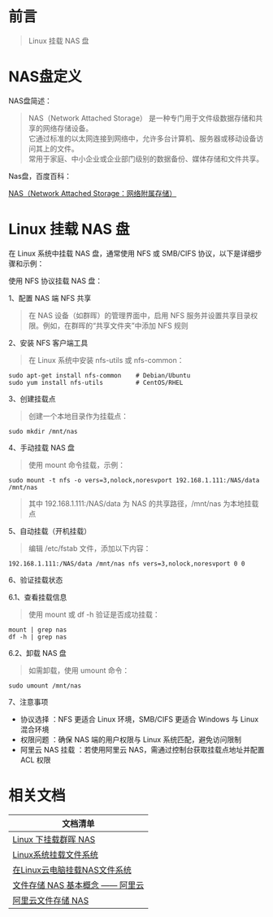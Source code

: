 # 前言

> Linux 挂载 NAS 盘

# NAS盘定义

NAS盘简述：

> NAS（Network Attached Storage） 是一种专门用于文件级数据存储和共享的网络存储设备。<br> 它通过标准的以太网连接到网络中，允许多台计算机、服务器或移动设备访问其上的文件。<br> 常用于家庭、中小企业或企业部门级别的数据备份、媒体存储和文件共享。

Nas盘，百度百科：

[NAS（Network Attached Storage：网络附属存储）](https://baike.baidu.com/item/NAS/3465615)

# Linux 挂载 NAS 盘

在 Linux 系统中挂载 NAS 盘，通常使用 NFS 或 SMB/CIFS 协议，以下是详细步骤和示例：

使用 NFS 协议挂载 NAS 盘：

1、配置 NAS 端 NFS 共享

> 在 NAS 设备（如群晖）的管理界面中，启用 NFS 服务并设置共享目录权限。例如，在群晖的“共享文件夹”中添加 NFS 规则

2、安装 NFS 客户端工具

> 在 Linux 系统中安装 nfs-utils 或 nfs-common：

```shell
sudo apt-get install nfs-common    # Debian/Ubuntu
sudo yum install nfs-utils         # CentOS/RHEL
```

3、创建挂载点

> 创建一个本地目录作为挂载点：

```shell
sudo mkdir /mnt/nas
```

4、手动挂载 NAS 盘

> 使用 mount 命令挂载，示例：

```shell
sudo mount -t nfs -o vers=3,nolock,noresvport 192.168.1.111:/NAS/data /mnt/nas
```

> 其中 192.168.1.111:/NAS/data 为 NAS 的共享路径，/mnt/nas 为本地挂载点 

5、自动挂载（开机挂载）

> 编辑 /etc/fstab 文件，添加以下内容：

```shell
192.168.1.111:/NAS/data /mnt/nas nfs vers=3,nolock,noresvport 0 0
```

6、验证挂载状态

6.1、查看挂载信息

> 使用 mount 或 df -h 验证是否成功挂载：

```shell
mount | grep nas
df -h | grep nas
```

6.2、卸载 NAS 盘

> 如需卸载，使用 umount 命令：

```shell
sudo umount /mnt/nas
```

7、注意事项

- 协议选择 ：NFS 更适合 Linux 环境，SMB/CIFS 更适合 Windows 与 Linux 混合环境 
- 权限问题 ：确保 NAS 端的用户权限与 Linux 系统匹配，避免访问限制
- 阿里云 NAS 挂载 ：若使用阿里云 NAS，需通过控制台获取挂载点地址并配置 ACL 权限

# 相关文档

| 文档清单                                                                                                                                                                        |
|-----------------------------------------------------------------------------------------------------------------------------------------------------------------------------|
| [Linux 下挂载群晖 NAS](https://wiki-power.com/Linux%E4%B8%8B%E6%8C%82%E8%BD%BD%E7%BE%A4%E6%99%96NAS%E7%A1%AC%E7%9B%98%E6%8B%93%E5%B1%95%E7%A9%BA%E9%97%B4%EF%BC%88NFS%EF%BC%89/) |
| [Linux系统挂载文件系统](https://www.alibabacloud.com/help/zh/nas/user-guide/mount-an-smb-file-system-on-a-linux-ecs-instance)                                                       |
| [在Linux云电脑挂载NAS文件系统](https://help.aliyun.com/zh/wuying-workspace/user-guide/mount-a-nas-file-system)                                                                        |
| [文件存储 NAS 基本概念 —— 阿里云](https://help.aliyun.com/zh/nas/product-overview/terms?spm=a2c4g.11186623.help-menu-27516.d_0_0_7.1a5238209sAJeK)                                     |
| [阿里云文件存储 NAS](https://help.aliyun.com/zh/nas/?spm=a2c4g.11186623.0.0.c8546bbcFSL9jd)                                                                                        |
